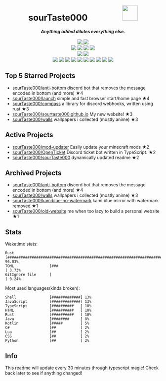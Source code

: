 <!-- deno-fmt-ignore-file -->
<h1 align="center">sourTaste000&emsp;&emsp;&emsp;&emsp;<img src="https://avatars.githubusercontent.com/u/47074495" width="50px"></h1>
<div align="center">
  <b><i>Anything added dilutes everything else.</i></b>
  <br />
  <br />
  <a href="https://heartbeat.sourtaste000.dev">
    <img src="https://img.shields.io/badge/dynamic/json?color=ffb4ed&label=Last%20seen&query=last_beat_formatted&suffix=%20ago&url=https%3A%2F%2Fheartbeat.sourtaste000.dev%2Fapi%2Fstats" />
  </a>
  <img src="https://img.shields.io/badge/Discord-sourTaste000%232391-ffd3da?labelColor=4c566a&logo=Discord" />
  <br />
  <img src="https://img.shields.io/badge/-Vim-%23ffbeef?logo=Vim&labelColor=4c566a" />
  <img src="https://img.shields.io/badge/-CLion-%23e9d3d0?logo=CLion&labelColor=4c566a" />
  <img src="https://img.shields.io/badge/-IntellJ IDEA-%23ffc9e5?logo=IntelliJIDEA&labelColor=4c566a" />
  <img src="https://img.shields.io/badge/-Visual Studio Code-%23ffaaea?logo=VisualStudioCode&labelColor=4c566a" />
  <br />
  <img src="https://img.shields.io/badge/-macOS-%23ffcee0?logo=macOS&labelColor=4c566a" />
  <img src="https://img.shields.io/badge/-Linux-%23f69ee1?logo=Linux&labelColor=4c566a" />
  <br />
<img src="https://img.shields.io/badge/-TypeScript-fec89a" />
<img src="https://img.shields.io/badge/-HTML-ffd7ba" />
<img src="https://img.shields.io/badge/-Rust-fae1dd" />
<img src="https://img.shields.io/badge/-other-ece4db" />
<img src="https://img.shields.io/badge/-Shell-f8edeb" />
<img src="https://img.shields.io/badge/-Kotlin-e8e8e4" />
<img src="https://img.shields.io/badge/-Java-fcd5ce" />
<img src="https://img.shields.io/badge/-Swift-fec5bb" />
<img src="https://img.shields.io/badge/-JavaScript-ffe5d9" />
<img src="https://img.shields.io/badge/-CSS-d8e2dc" />
  <br />
</div>

## Top 5 Starred Projects

- [sourTaste000/anti-bottom](https://github.com/sourTaste000/anti-bottom) discord bot that removes the message encoded in bottom (and more) ★4
- [sourTaste000/launch](https://github.com/sourTaste000/launch) simple and fast browser start/home page ★4
- [sourTaste000/compass](https://github.com/sourTaste000/compass) a library for discord webhooks, written using rust ★3
- [sourTaste000/sourtaste000.github.io](https://github.com/sourTaste000/sourtaste000.github.io) My new website! ★3
- [sourTaste000/walls](https://github.com/sourTaste000/walls) wallpapers i collected (mostly anime) ★3

## Active Projects

- [sourTaste000/mod-updater](https://github.com/sourTaste000/mod-updater) Easily update your minecraft mods ★2
- [sourTaste000/OpenTicket](https://github.com/sourTaste000/OpenTicket) Discord ticket bot written in TypeScript. ★2
- [sourTaste000/sourTaste000](https://github.com/sourTaste000/sourTaste000) dynamically updated readme ★2

## Archived Projects

- [sourTaste000/anti-bottom](https://github.com/sourTaste000/anti-bottom) discord bot that removes the message encoded in bottom (and more) ★4
- [sourTaste000/walls](https://github.com/sourTaste000/walls) wallpapers i collected (mostly anime) ★3
- [sourTaste000/kamiblue-no-watermark](https://github.com/sourTaste000/kamiblue-no-watermark) kami blue mirror with watermark removed ★1
- [sourTaste000/old-website](https://github.com/sourTaste000/old-website) me when too lazy to build a personal website ★1

## Stats

Wakatime stats:
```
Rust                [################################################################################################] 96.03%
TOML                [###                                                                                            ] 3.73%
GitIgnore file      [                                                                                               ] 0.24%
```

Most used languages(kinda broken):
```
Shell               [#############] 13%
JavaScript          [#############] 13%
TypeScript          [##########   ] 10%
HTML                [##########   ] 10%
Rust                [##########   ] 10%
Java                [########     ] 8%
Kotlin              [#####        ] 5%
C#                  [##           ] 2%
Lua                 [##           ] 2%
CSS                 [##           ] 2%
Python              [##           ] 2%
```

## Info

This readme will update every 30 minutes through typescript magic! Check back later to see if anything changed!
